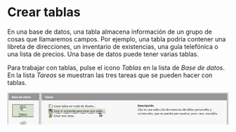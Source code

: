 
# Crear tablas

En una base de datos, una tabla almacena información de un grupo de cosas que llamaremos campos. Por ejemplo, una tabla podría contener una libreta de direcciones, un inventario de existencias, una guía telefónica o una lista de precios. Una base de datos puede tener varias tablas.

Para trabajar con tablas, pulse el icono *Tablas* en la lista de *Base de datos*. En la lista *Tareas* se muestran las tres tareas que se pueden hacer con tablas.

![](https://raw.githubusercontent.com/catedu/libreOffice-la-suite-ofimatica-libre/master/img/Seleccion_322.png)
